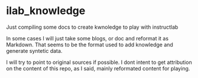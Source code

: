 # ilab_knowledge
Just compiling some docs to create kwnoledge to play with instructlab

In some cases I will just take some blogs, or doc and reformat it as Markdown. That seems to be the format used to add knowledge and generate syntetic data.

I will try to point to original sources if possible. I dont intent to get attribution on the content of this repo, as I said, mainly reformated content for playing.
